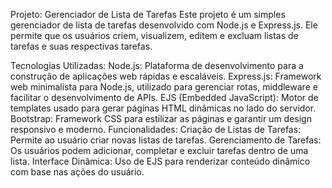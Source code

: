 Projeto: Gerenciador de Lista de Tarefas
Este projeto é um simples gerenciador de lista de tarefas desenvolvido com Node.js e Express.js. Ele permite que os usuários criem, visualizem, editem e excluam listas de tarefas e suas respectivas tarefas.

Tecnologias Utilizadas:
Node.js: Plataforma de desenvolvimento para a construção de aplicações web rápidas e escaláveis.
Express.js: Framework web minimalista para Node.js, utilizado para gerenciar rotas, middleware e facilitar o desenvolvimento de APIs.
EJS (Embedded JavaScript): Motor de templates usado para gerar páginas HTML dinâmicas no lado do servidor.
Bootstrap: Framework CSS para estilizar as páginas e garantir um design responsivo e moderno.
Funcionalidades:
Criação de Listas de Tarefas: Permite ao usuário criar novas listas de tarefas.
Gerenciamento de Tarefas: Os usuários podem adicionar, completar e excluir tarefas dentro de uma lista.
Interface Dinâmica: Uso de EJS para renderizar conteúdo dinâmico com base nas ações do usuário.
